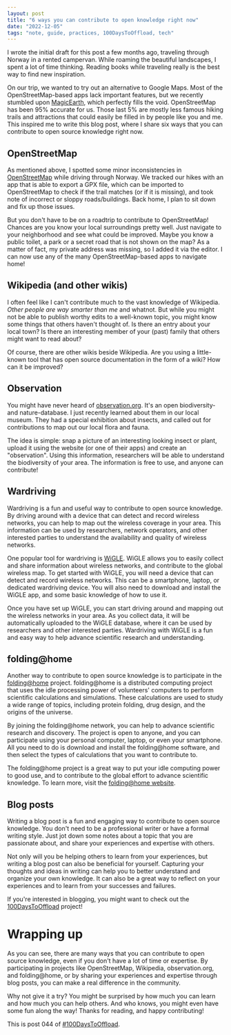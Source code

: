 ```yaml
---
layout: post
title: "6 ways you can contribute to open knowledge right now"
date: "2022-12-05"
tags: "note, guide, practices, 100DaysToOffload, tech"
---
```


I wrote the initial draft for this post a few months ago, traveling through
Norway in a rented campervan. While roaming the beautiful landscapes, I spent a
lot of time thinking. Reading books while traveling really is the best way to
find new inspiration.

On our trip, we wanted to try out an alternative to Google Maps. Most of the
OpenStreetMap-based apps lack important features, but we recently stumbled upon
[MagicEarth](https://www.magicearth.com/), which perfectly fills the void.
OpenStreetMap has been 95% accurate for us. Those last 5% are mostly less famous
hiking trails and attractions that could easily be filled in by people like you
and me. This inspired me to write this blog post, where I share six ways that
you can contribute to open source knowledge right now.

## OpenStreetMap

As mentioned above, I spotted some minor inconsistencies in
[OpenStreetMap](https://openstreetmap.org) while driving through Norway. We
tracked our hikes with an app that is able to export a GPX file, which can be
imported to OpenStreetMap to check if the trail matches (or if it is missing),
and took note of incorrect or sloppy roads/buildings. Back home, I plan to sit
down and fix up those issues.

But you don't have to be on a roadtrip to contribute to OpenStreetMap! Chances
are you know your local surroundings pretty well. Just navigate to your
neighborhood and see what could be improved. Maybe you know a public toilet, a
park or a secret road that is not shown on the map? As a matter of fact, my
private address was missing, so I added it via the editor. I can now use any of
the many OpenStreetMap-based apps to navigate home!

## Wikipedia (and other wikis)

I often feel like I can't contribute much to the vast knowledge of Wikipedia.
_Other people are way smarter than me_ and whatnot. But while you might not be
able to publish worthy edits to a well-known topic, you might know some things
that others haven't thought of. Is there an entry about your local town? Is
there an interesting member of your (past) family that others might want to read
about?

Of course, there are other wikis beside Wikipedia. Are you using a little-known
tool that has open source documentation in the form of a wiki? How can it be
improved?

## Observation

You might have never heard of [observation.org](https://observation.org). It's
an open biodiversity- and nature-database. I just recently learned about them in
our local museum. They had a special exhibition about insects, and called out
for contributions to map out our local flora and fauna.

The idea is simple: snap a picture of an interesting looking insect or plant,
upload it using the website (or one of their apps) and create an "observation".
Using this information, researchers will be able to understand the biodiversity
of your area. The information is free to use, and anyone can contribute!

## Wardriving

Wardriving is a fun and useful way to contribute to open source knowledge. By
driving around with a device that can detect and record wireless networks, you
can help to map out the wireless coverage in your area. This information can be
used by researchers, network operators, and other interested parties to
understand the availability and quality of wireless networks.

One popular tool for wardriving is [WiGLE](https://wigle.net/). WiGLE allows you
to easily collect and share information about wireless networks, and contribute
to the global wireless map. To get started with WiGLE, you will need a device
that can detect and record wireless networks. This can be a smartphone, laptop,
or dedicated wardriving device. You will also need to download and install the
WiGLE app, and some basic knowledge of how to use it.

Once you have set up WiGLE, you can start driving around and mapping out the
wireless networks in your area. As you collect data, it will be automatically
uploaded to the WiGLE database, where it can be used by researchers and other
interested parties. Wardriving with WiGLE is a fun and easy way to help advance
scientific research and understanding.

## folding@home

Another way to contribute to open source knowledge is to participate in the
[folding@home](https://foldingathome.org/) project. folding@home is a
distributed computing project that uses the idle processing power of volunteers'
computers to perform scientific calculations and simulations. These calculations
are used to study a wide range of topics, including protein folding, drug
design, and the origins of the universe.

By joining the folding@home network, you can help to advance scientific research
and discovery. The project is open to anyone, and you can participate using your
personal computer, laptop, or even your smartphone. All you need to do is
download and install the folding@home software, and then select the types of
calculations that you want to contribute to.

The folding@home project is a great way to put your idle computing power to good
use, and to contribute to the global effort to advance scientific knowledge. To
learn more, visit the [folding@home website](https://foldingathome.org/).

## Blog posts

Writing a blog post is a fun and engaging way to contribute to open source
knowledge. You don't need to be a professional writer or have a formal writing
style. Just jot down some notes about a topic that you are passionate about, and
share your experiences and expertise with others.

Not only will you be helping others to learn from your experiences, but writing
a blog post can also be beneficial for yourself. Capturing your thoughts and
ideas in writing can help you to better understand and organize your own
knowledge. It can also be a great way to reflect on your experiences and to
learn from your successes and failures.

If you're interested in blogging, you might want to check out the
[100DaysToOffload](https://100daystooffload.com/) project!

# Wrapping up

As you can see, there are many ways that you can contribute to open source
knowledge, even if you don't have a lot of time or expertise. By participating
in projects like OpenStreetMap, Wikipedia, observation.org, and folding@home, or
by sharing your experiences and expertise through blog posts, you can make a
real difference in the community.

Why not give it a try? You might be surprised by how much you can learn and how
much you can help others. And who knows, you might even have some fun along the
way! Thanks for reading, and happy contributing!

This is post 044 of [#100DaysToOffload](https://100daystooffload.com/).
